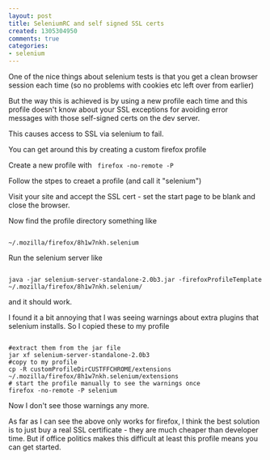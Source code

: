 ```yaml
---
layout: post
title: SeleniumRC and self signed SSL certs
created: 1305304950
comments: true
categories:
- selenium
---
```

One of the nice things about selenium tests is that you get a clean browser session each time (so no problems with cookies etc left over from earlier)

But the way this is achieved is by using a new profile each time and this profile doesn't know about your SSL exceptions for avoiding error messages with those self-signed certs on the dev server.

This causes access to SSL via selenium to fail.

You can get around this by creating a custom firefox profile

Create a new profile with
<code>
firefox -no-remote -P
</code>

Follow the stpes to creaet a profile (and call it "selenium")

Visit your site and accept the SSL cert - set the start page to be blank and close the browser.

Now find the profile directory something like 

<code>
~/.mozilla/firefox/8h1w7nkh.selenium
</code>

Run the selenium server like

<code>
java -jar selenium-server-standalone-2.0b3.jar -firefoxProfileTemplate ~/.mozilla/firefox/8h1w7nkh.selenium/
</code> 

and it should work.

I found it a bit annoying that I was seeing warnings about extra plugins that selenium installs. So I copied these to my profile 


<code>
#extract them from the jar file
jar xf selenium-server-standalone-2.0b3
#copy to my profile
cp -R customProfileDirCUSTFFCHROME/extensions ~/.mozilla/firefox/8h1w7nkh.selenium/extensions
# start the profile manually to see the warnings once
firefox -no-remote -P selenium
</code>


Now I don't see those warnings any more.

As far as I can see the above only works for firefox, I think the best solution is to just buy a real SSL certificate - they are much cheaper than developer time. But if office politics makes this difficult at least this profile means you can get started.

